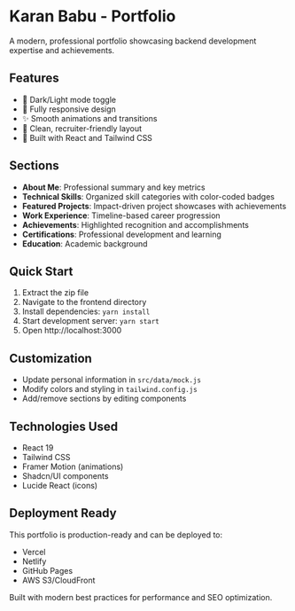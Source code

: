 # Karan Babu - Portfolio

A modern, professional portfolio showcasing backend development expertise and achievements.

## Features

- 🌙 Dark/Light mode toggle
- 📱 Fully responsive design
- ✨ Smooth animations and transitions
- 🎯 Clean, recruiter-friendly layout
- 🚀 Built with React and Tailwind CSS

## Sections

- **About Me**: Professional summary and key metrics
- **Technical Skills**: Organized skill categories with color-coded badges
- **Featured Projects**: Impact-driven project showcases with achievements
- **Work Experience**: Timeline-based career progression
- **Achievements**: Highlighted recognition and accomplishments
- **Certifications**: Professional development and learning
- **Education**: Academic background

## Quick Start

1. Extract the zip file
2. Navigate to the frontend directory
3. Install dependencies: `yarn install`
4. Start development server: `yarn start`
5. Open http://localhost:3000

## Customization

- Update personal information in `src/data/mock.js`
- Modify colors and styling in `tailwind.config.js`
- Add/remove sections by editing components

## Technologies Used

- React 19
- Tailwind CSS
- Framer Motion (animations)
- Shadcn/UI components
- Lucide React (icons)

## Deployment Ready

This portfolio is production-ready and can be deployed to:
- Vercel
- Netlify
- GitHub Pages
- AWS S3/CloudFront

Built with modern best practices for performance and SEO optimization.

